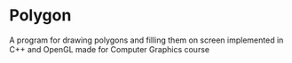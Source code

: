 # Polygon
A program for drawing polygons and filling them on screen implemented in C++ and OpenGL made for Computer Graphics course
